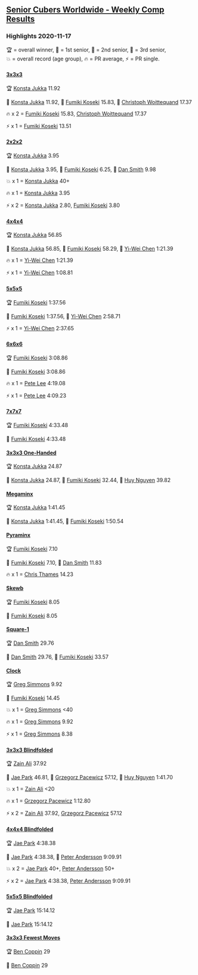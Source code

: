 <style>table {white-space: nowrap;}</style>
<link rel="stylesheet" type="text/css" href="/scw-comp/css/flags.css" />

## [Senior Cubers Worldwide - Weekly Comp Results](/scw-comp/results/)
### Highlights 2020-11-17

<span style="white-space: nowrap;">🏆 = overall winner</span>, <span style="white-space: nowrap;">🥇 = 1st senior</span>, <span style="white-space: nowrap;">🥈 = 2nd senior</span>, <span style="white-space: nowrap;">🥉 = 3rd senior</span>, <span style="white-space: nowrap;">💥 = overall record (age group)</span>, <span style="white-space: nowrap;">🔥 = PR average</span>, <span style="white-space: nowrap;">⚡ = PR single</span>.

#### [3x3x3](333.md)

<span style="white-space: nowrap;">🏆 [Konsta Jukka](../../persons/konsta_jukka/333.md) 11.92</span>

<span style="white-space: nowrap;">🥇 [Konsta Jukka](../../persons/konsta_jukka/333.md) 11.92</span>, <span style="white-space: nowrap;">🥈 [Fumiki Koseki](../../persons/fumiki_koseki/333.md) 15.83</span>, <span style="white-space: nowrap;">🥉 [Christoph Woittequand](../../persons/christoph_woittequand/333.md) 17.37</span>

🔥 x 2 = <span style="white-space: nowrap;">[Fumiki Koseki](../../persons/fumiki_koseki/333.md) 15.83</span>, <span style="white-space: nowrap;">[Christoph Woittequand](../../persons/christoph_woittequand/333.md) 17.37</span>

⚡ x 1 = <span style="white-space: nowrap;">[Fumiki Koseki](../../persons/fumiki_koseki/333.md) 13.51</span>

#### [2x2x2](222.md)

<span style="white-space: nowrap;">🏆 [Konsta Jukka](../../persons/konsta_jukka/222.md) 3.95</span>

<span style="white-space: nowrap;">🥇 [Konsta Jukka](../../persons/konsta_jukka/222.md) 3.95</span>, <span style="white-space: nowrap;">🥈 [Fumiki Koseki](../../persons/fumiki_koseki/222.md) 6.25</span>, <span style="white-space: nowrap;">🥉 [Dan Smith](../../persons/dan_smith/222.md) 9.98</span>

💥 x 1 = <span style="white-space: nowrap;">[Konsta Jukka](../../persons/konsta_jukka/222.md) 40+</span>

🔥 x 1 = <span style="white-space: nowrap;">[Konsta Jukka](../../persons/konsta_jukka/222.md) 3.95</span>

⚡ x 2 = <span style="white-space: nowrap;">[Konsta Jukka](../../persons/konsta_jukka/222.md) 2.80</span>, <span style="white-space: nowrap;">[Fumiki Koseki](../../persons/fumiki_koseki/222.md) 3.80</span>

#### [4x4x4](444.md)

<span style="white-space: nowrap;">🏆 [Konsta Jukka](../../persons/konsta_jukka/444.md) 56.85</span>

<span style="white-space: nowrap;">🥇 [Konsta Jukka](../../persons/konsta_jukka/444.md) 56.85</span>, <span style="white-space: nowrap;">🥈 [Fumiki Koseki](../../persons/fumiki_koseki/444.md) 58.29</span>, <span style="white-space: nowrap;">🥉 [Yi-Wei Chen](../../persons/yi_wei_chen/444.md) 1:21.39</span>

🔥 x 1 = <span style="white-space: nowrap;">[Yi-Wei Chen](../../persons/yi_wei_chen/444.md) 1:21.39</span>

⚡ x 1 = <span style="white-space: nowrap;">[Yi-Wei Chen](../../persons/yi_wei_chen/444.md) 1:08.81</span>

#### [5x5x5](555.md)

<span style="white-space: nowrap;">🏆 [Fumiki Koseki](../../persons/fumiki_koseki/555.md) 1:37.56</span>

<span style="white-space: nowrap;">🥇 [Fumiki Koseki](../../persons/fumiki_koseki/555.md) 1:37.56</span>, <span style="white-space: nowrap;">🥈 [Yi-Wei Chen](../../persons/yi_wei_chen/555.md) 2:58.71</span>

⚡ x 1 = <span style="white-space: nowrap;">[Yi-Wei Chen](../../persons/yi_wei_chen/555.md) 2:37.65</span>

#### [6x6x6](666.md)

<span style="white-space: nowrap;">🏆 [Fumiki Koseki](../../persons/fumiki_koseki/666.md) 3:08.86</span>

<span style="white-space: nowrap;">🥇 [Fumiki Koseki](../../persons/fumiki_koseki/666.md) 3:08.86</span>

🔥 x 1 = <span style="white-space: nowrap;">[Pete Lee](../../persons/pete_lee/666.md) 4:19.08</span>

⚡ x 1 = <span style="white-space: nowrap;">[Pete Lee](../../persons/pete_lee/666.md) 4:09.23</span>

#### [7x7x7](777.md)

<span style="white-space: nowrap;">🏆 [Fumiki Koseki](../../persons/fumiki_koseki/777.md) 4:33.48</span>

<span style="white-space: nowrap;">🥇 [Fumiki Koseki](../../persons/fumiki_koseki/777.md) 4:33.48</span>

#### [3x3x3 One-Handed](333oh.md)

<span style="white-space: nowrap;">🏆 [Konsta Jukka](../../persons/konsta_jukka/333oh.md) 24.87</span>

<span style="white-space: nowrap;">🥇 [Konsta Jukka](../../persons/konsta_jukka/333oh.md) 24.87</span>, <span style="white-space: nowrap;">🥈 [Fumiki Koseki](../../persons/fumiki_koseki/333oh.md) 32.44</span>, <span style="white-space: nowrap;">🥉 [Huy Nguyen](../../persons/huy_nguyen/333oh.md) 39.82</span>

#### [Megaminx](minx.md)

<span style="white-space: nowrap;">🏆 [Konsta Jukka](../../persons/konsta_jukka/minx.md) 1:41.45</span>

<span style="white-space: nowrap;">🥇 [Konsta Jukka](../../persons/konsta_jukka/minx.md) 1:41.45</span>, <span style="white-space: nowrap;">🥈 [Fumiki Koseki](../../persons/fumiki_koseki/minx.md) 1:50.54</span>

#### [Pyraminx](pyram.md)

<span style="white-space: nowrap;">🏆 [Fumiki Koseki](../../persons/fumiki_koseki/pyram.md) 7.10</span>

<span style="white-space: nowrap;">🥇 [Fumiki Koseki](../../persons/fumiki_koseki/pyram.md) 7.10</span>, <span style="white-space: nowrap;">🥈 [Dan Smith](../../persons/dan_smith/pyram.md) 11.83</span>

🔥 x 1 = <span style="white-space: nowrap;">[Chris Thames](../../persons/chris_thames/pyram.md) 14.23</span>

#### [Skewb](skewb.md)

<span style="white-space: nowrap;">🏆 [Fumiki Koseki](../../persons/fumiki_koseki/skewb.md) 8.05</span>

<span style="white-space: nowrap;">🥇 [Fumiki Koseki](../../persons/fumiki_koseki/skewb.md) 8.05</span>

#### [Square-1](sq1.md)

<span style="white-space: nowrap;">🏆 [Dan Smith](../../persons/dan_smith/sq1.md) 29.76</span>

<span style="white-space: nowrap;">🥇 [Dan Smith](../../persons/dan_smith/sq1.md) 29.76</span>, <span style="white-space: nowrap;">🥈 [Fumiki Koseki](../../persons/fumiki_koseki/sq1.md) 33.57</span>

#### [Clock](clock.md)

<span style="white-space: nowrap;">🏆 [Greg Simmons](../../persons/greg_simmons/clock.md) 9.92</span>

<span style="white-space: nowrap;">🥇 [Fumiki Koseki](../../persons/fumiki_koseki/clock.md) 14.45</span>

💥 x 1 = <span style="white-space: nowrap;">[Greg Simmons](../../persons/greg_simmons/clock.md) <40</span>

🔥 x 1 = <span style="white-space: nowrap;">[Greg Simmons](../../persons/greg_simmons/clock.md) 9.92</span>

⚡ x 1 = <span style="white-space: nowrap;">[Greg Simmons](../../persons/greg_simmons/clock.md) 8.38</span>

#### [3x3x3 Blindfolded](333bf.md)

<span style="white-space: nowrap;">🏆 [Zain Ali](../../persons/zain_ali/333bf.md) 37.92</span>

<span style="white-space: nowrap;">🥇 [Jae Park](../../persons/jae_park/333bf.md) 46.81</span>, <span style="white-space: nowrap;">🥈 [Grzegorz Pacewicz](../../persons/grzegorz_pacewicz/333bf.md) 57.12</span>, <span style="white-space: nowrap;">🥉 [Huy Nguyen](../../persons/huy_nguyen/333bf.md) 1:41.70</span>

💥 x 1 = <span style="white-space: nowrap;">[Zain Ali](../../persons/zain_ali/333bf.md) <20</span>

🔥 x 1 = <span style="white-space: nowrap;">[Grzegorz Pacewicz](../../persons/grzegorz_pacewicz/333bf.md) 1:12.80</span>

⚡ x 2 = <span style="white-space: nowrap;">[Zain Ali](../../persons/zain_ali/333bf.md) 37.92</span>, <span style="white-space: nowrap;">[Grzegorz Pacewicz](../../persons/grzegorz_pacewicz/333bf.md) 57.12</span>

#### [4x4x4 Blindfolded](444bf.md)

<span style="white-space: nowrap;">🏆 [Jae Park](../../persons/jae_park/444bf.md) 4:38.38</span>

<span style="white-space: nowrap;">🥇 [Jae Park](../../persons/jae_park/444bf.md) 4:38.38</span>, <span style="white-space: nowrap;">🥈 [Peter Andersson](../../persons/peter_andersson/444bf.md) 9:09.91</span>

💥 x 2 = <span style="white-space: nowrap;">[Jae Park](../../persons/jae_park/444bf.md) 40+</span>, <span style="white-space: nowrap;">[Peter Andersson](../../persons/peter_andersson/444bf.md) 50+</span>

⚡ x 2 = <span style="white-space: nowrap;">[Jae Park](../../persons/jae_park/444bf.md) 4:38.38</span>, <span style="white-space: nowrap;">[Peter Andersson](../../persons/peter_andersson/444bf.md) 9:09.91</span>

#### [5x5x5 Blindfolded](555bf.md)

<span style="white-space: nowrap;">🏆 [Jae Park](../../persons/jae_park/555bf.md) 15:14.12</span>

<span style="white-space: nowrap;">🥇 [Jae Park](../../persons/jae_park/555bf.md) 15:14.12</span>

#### [3x3x3 Fewest Moves](333fm.md)

<span style="white-space: nowrap;">🏆 [Ben Coppin](../../persons/ben_coppin/333fm.md) 29</span>

<span style="white-space: nowrap;">🥇 [Ben Coppin](../../persons/ben_coppin/333fm.md) 29</span>


<!-- Global site tag (gtag.js) - Google Analytics -->
<script async src="https://www.googletagmanager.com/gtag/js?id=UA-86348435-3"></script>
<script>window.dataLayer = window.dataLayer || []; function gtag() {dataLayer.push(arguments);} gtag('js', new Date()); gtag('config', 'UA-86348435-3');</script>
